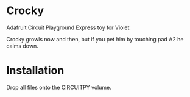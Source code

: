# Crocky
Adafruit Circuit Playground Express toy for Violet

Crocky growls now and then, but if you pet him by touching pad A2 he calms down.

# Installation
Drop all files onto the CIRCUITPY volume.
